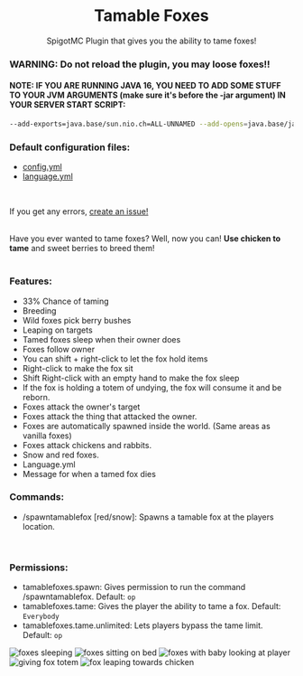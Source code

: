 <h1 align="center">Tamable Foxes</h1>
<p align="center">
SpigotMC Plugin that gives you the ability to tame foxes!
</p>

### WARNING: Do not reload the plugin, you may loose foxes!!
#### NOTE: IF YOU ARE RUNNING JAVA 16, YOU NEED TO ADD SOME STUFF TO YOUR JVM ARGUMENTS (make sure it's before the -jar argument) IN YOUR SERVER START SCRIPT:
```bash
--add-exports=java.base/sun.nio.ch=ALL-UNNAMED --add-opens=java.base/java.lang=ALL-UNNAMED --add-opens=java.base/java.lang.reflect=ALL-UNNAMED --add-opens=java.base/java.io=ALL-UNNAMED --add-exports=jdk.unsupported/sun.misc=ALL-UNNAMED
```

### Default configuration files:
* <a href="https://github.com/SeanOMik/TamableFoxes/blob/master/Plugin/src/main/resources/config.yml">config.yml</a>
* <a href="https://github.com/SeanOMik/TamableFoxes/blob/master/Plugin/src/main/resources/language.yml">language.yml</a>
<br>

If you get any errors, <a href="https://github.com/SeanOMik/TamableFoxes/issues/new">create an issue!</a><br><br>

Have you ever wanted to tame foxes? Well, now you can! <b>Use chicken to tame</b> and sweet berries to breed them!<br><br>

### Features:
* 33% Chance of taming
* Breeding
* Wild foxes pick berry bushes
* Leaping on targets
* Tamed foxes sleep when their owner does
* Foxes follow owner
* You can shift + right-click to let the fox hold items
* Right-click to make the fox sit
* Shift Right-click with an empty hand to make the fox sleep
* If the fox is holding a totem of undying, the fox will consume it and be reborn.
* Foxes attack the owner's target
* Foxes attack the thing that attacked the owner.
* Foxes are automatically spawned inside the world. (Same areas as vanilla foxes)
* Foxes attack chickens and rabbits.
* Snow and red foxes.
* Language.yml
* Message for when a tamed fox dies

### Commands:
* /spawntamablefox [red/snow]: Spawns a tamable fox at the players location.
<br>

### Permissions:
* tamablefoxes.spawn: Gives permission to run the command /spawntamablefox. Default: `op`
* tamablefoxes.tame: Gives the player the ability to tame a fox. Default: `Everybody`
* tamablefoxes.tame.unlimited: Lets players bypass the tame limit. Default: `op`

![foxes sleeping](https://www.spigotmc.org/attachments/2019-07-18_23-19-12-png.441396/)
![foxes sitting on bed](https://www.spigotmc.org/attachments/2019-07-18_23-20-49-png.441398/)
![foxes with baby looking at player](https://www.spigotmc.org/attachments/2019-07-18_23-24-24-png.441399/)
![giving fox totem](https://proxy.spigotmc.org/3c5f51d25b3fbb2e6bdacaa995c4e87538c13c62?url=https%3A%2F%2Fi.gyazo.com%2F34f94804beb17ffa68b73874c8c8d1d5.gif)
![fox leaping towards chicken](https://proxy.spigotmc.org/4527d9b156ae8ad83f4b67a1407c67376eabcc52?url=https%3A%2F%2Fi.gyazo.com%2F367b397a86f31b0ba27fba228c295347.gif)

